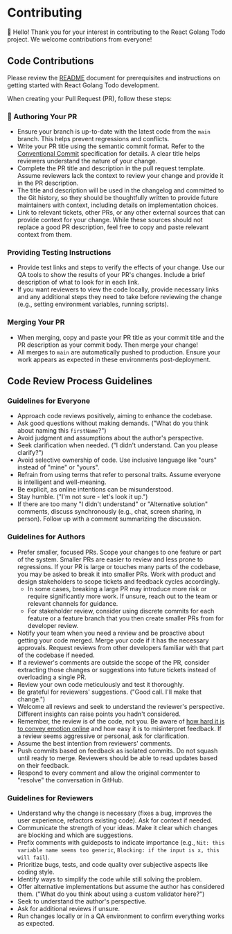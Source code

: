 # Contributing

👋 Hello! Thank you for your interest in contributing to the React Golang Todo project. We welcome contributions from everyone!

## Code Contributions

Please review the [README](./README.md) document for prerequisites and instructions on getting started with React Golang Todo development.

When creating your Pull Request (PR), follow these steps:

### 📝 Authoring Your PR

-   Ensure your branch is up-to-date with the latest code from the `main` branch. This helps prevent regressions and conflicts.
-   Write your PR title using the semantic commit format. Refer to the [Conventional Commit](https://www.conventionalcommits.org/en/v1.0.0/#summary) specification for details. A clear title helps reviewers understand the nature of your change.
-   Complete the PR title and description in the pull request template. Assume reviewers lack the context to review your change and provide it in the PR description.
-   The title and description will be used in the changelog and committed to the Git history, so they should be thoughtfully written to provide future maintainers with context, including details on implementation choices.
-   Link to relevant tickets, other PRs, or any other external sources that can provide context for your change. While these sources should not replace a good PR description, feel free to copy and paste relevant context from them.

### Providing Testing Instructions

-   Provide test links and steps to verify the effects of your change. Use our QA tools to show the results of your PR's changes. Include a brief description of what to look for in each link.
-   If you want reviewers to view the code locally, provide necessary links and any additional steps they need to take before reviewing the change (e.g., setting environment variables, running scripts).

### Merging Your PR

-   When merging, copy and paste your PR title as your commit title and the PR description as your commit body. Then merge your change!
-   All merges to `main` are automatically pushed to production. Ensure your work appears as expected in these environments post-deployment.

## Code Review Process Guidelines

### Guidelines for Everyone

-   Approach code reviews positively, aiming to enhance the codebase.
-   Ask good questions without making demands. ("What do you think about naming this `firstName`?")
-   Avoid judgment and assumptions about the author's perspective.
-   Seek clarification when needed. ("I didn't understand. Can you please clarify?")
-   Avoid selective ownership of code. Use inclusive language like "ours" instead of "mine" or "yours".
-   Refrain from using terms that refer to personal traits. Assume everyone is intelligent and well-meaning.
-   Be explicit, as online intentions can be misunderstood.
-   Stay humble. ("I'm not sure - let's look it up.")
-   If there are too many "I didn't understand" or "Alternative solution" comments, discuss synchronously (e.g., chat, screen sharing, in person). Follow up with a comment summarizing the discussion.

### Guidelines for Authors

-   Prefer smaller, focused PRs. Scope your changes to one feature or part of the system. Smaller PRs are easier to review and less prone to regressions. If your PR is large or touches many parts of the codebase, you may be asked to break it into smaller PRs. Work with product and design stakeholders to scope tickets and feedback cycles accordingly.
    -   In some cases, breaking a large PR may introduce more risk or require significantly more work. If unsure, reach out to the team or relevant channels for guidance.
    -   For stakeholder review, consider using discrete commits for each feature or a feature branch that you then create smaller PRs from for developer review.
-   Notify your team when you need a review and be proactive about getting your code merged. Merge your code if it has the necessary approvals. Request reviews from other developers familiar with that part of the codebase if needed.
-   If a reviewer's comments are outside the scope of the PR, consider extracting those changes or suggestions into future tickets instead of overloading a single PR.
-   Review your own code meticulously and test it thoroughly.
-   Be grateful for reviewers' suggestions. ("Good call. I'll make that change.")
-   Welcome all reviews and seek to understand the reviewer's perspective. Different insights can raise points you hadn't considered.
-   Remember, the review is of the code, not you. Be aware of [how hard it is to convey emotion online](https://www.fastcodesign.com/3036748/why-its-so-hard-to-detect-emotion-in-emails-and-texts) and how easy it is to misinterpret feedback. If a review seems aggressive or personal, ask for clarification.
-   Assume the best intention from reviewers' comments.
-   Push commits based on feedback as isolated commits. Do not squash until ready to merge. Reviewers should be able to read updates based on their feedback.
-   Respond to every comment and allow the original commenter to "resolve" the conversation in GitHub.

### Guidelines for Reviewers

-   Understand why the change is necessary (fixes a bug, improves the user experience, refactors existing code). Ask for context if needed.
-   Communicate the strength of your ideas. Make it clear which changes are blocking and which are suggestions.
-   Prefix comments with guideposts to indicate importance (e.g., `Nit: this variable name seems too generic`, `Blocking: if the input is x, this will fail`).
-   Prioritize bugs, tests, and code quality over subjective aspects like coding style.
-   Identify ways to simplify the code while still solving the problem.
-   Offer alternative implementations but assume the author has considered them. ("What do you think about using a custom validator here?")
-   Seek to understand the author's perspective.
-   Ask for additional reviews if unsure.
-   Run changes locally or in a QA environment to confirm everything works as expected.
